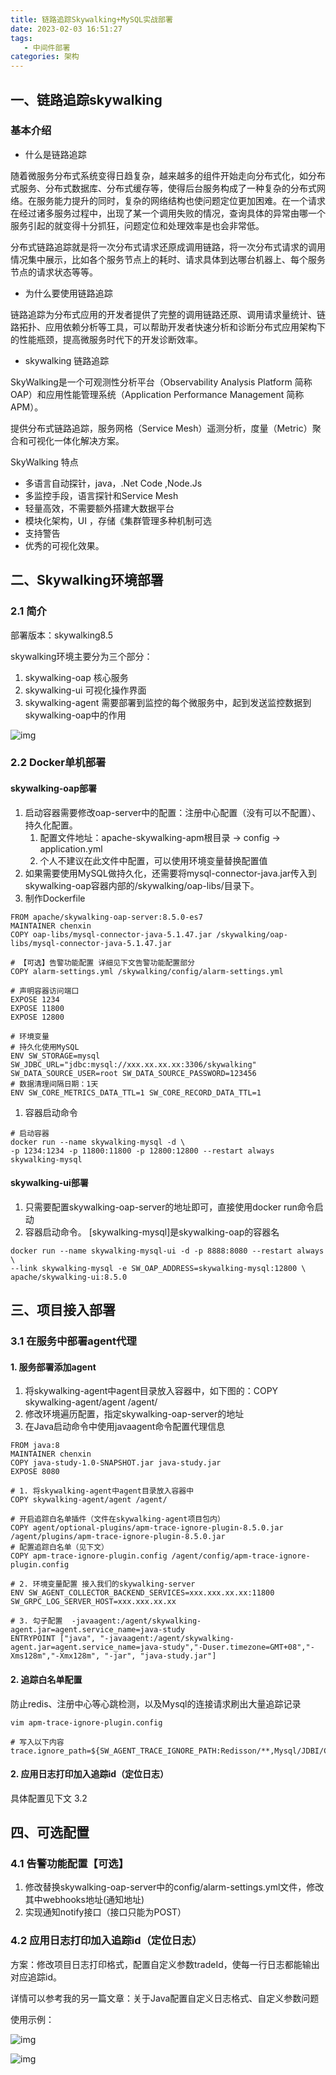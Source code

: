 ```yaml
---
title: 链路追踪Skywalking+MySQL实战部署
date: 2023-02-03 16:51:27
tags: 
   - 中间件部署
categories: 架构
---
```


## 一、链路追踪skywalking

### 基本介绍

- 什么是链路追踪

随着微服务分布式系统变得日趋复杂，越来越多的组件开始走向分布式化，如分布式服务、分布式数据库、分布式缓存等，使得后台服务构成了一种复杂的分布式网络。在服务能力提升的同时，复杂的网络结构也使问题定位更加困难。在一个请求在经过诸多服务过程中，出现了某一个调用失败的情况，查询具体的异常由哪一个服务引起的就变得十分抓狂，问题定位和处理效率是也会非常低。

分布式链路追踪就是将一次分布式请求还原成调用链路，将一次分布式请求的调用情况集中展示，比如各个服务节点上的耗时、请求具体到达哪台机器上、每个服务节点的请求状态等等。

- 为什么要使用链路追踪

链路追踪为分布式应用的开发者提供了完整的调用链路还原、调用请求量统计、链路拓扑、应用依赖分析等工具，可以帮助开发者快速分析和诊断分布式应用架构下的性能瓶颈，提高微服务时代下的开发诊断效率。

- skywalking 链路追踪

SkyWalking是一个可观测性分析平台（Observability Analysis Platform 简称OAP）和应用性能管理系统（Application Performance Management 简称 APM）。

提供分布式链路追踪，服务网格（Service Mesh）遥测分析，度量（Metric）聚合和可视化一体化解决方案。



SkyWalking 特点

- 多语言自动探针，java，.Net Code ,Node.Js
- 多监控手段，语言探针和Service Mesh
- 轻量高效，不需要额外搭建大数据平台
- 模块化架构，UI ，存储《集群管理多种机制可选
- 支持警告
- 优秀的可视化效果。

## 二、Skywalking环境部署

### 2.1 简介

部署版本：skywalking8.5

skywalking环境主要分为三个部分：

1. skywalking-oap 核心服务
2. skywalking-ui  可视化操作界面
3. skywalking-agent 需要部署到监控的每个微服务中，起到发送监控数据到skywalking-oap中的作用

![img](skywalking-时序图.svg)

### 2.2 Docker单机部署

#### skywalking-oap部署

1. 启动容器需要修改oap-server中的配置：注册中心配置（没有可以不配置）、持久化配置。
   1. 配置文件地址：apache-skywalking-apm根目录 -> config -> application.yml
   2. 个人不建议在此文件中配置，可以使用环境变量替换配置值
2. 如果需要使用MySQL做持久化，还需要将mysql-connector-java.jar传入到skywalking-oap容器内部的/skywalking/oap-libs/目录下。
3. 制作Dockerfile

```shell
FROM apache/skywalking-oap-server:8.5.0-es7
MAINTAINER chenxin
COPY oap-libs/mysql-connector-java-5.1.47.jar /skywalking/oap-libs/mysql-connector-java-5.1.47.jar

# 【可选】告警功能配置 详细见下文告警功能配置部分
COPY alarm-settings.yml /skywalking/config/alarm-settings.yml

# 声明容器访问端口
EXPOSE 1234
EXPOSE 11800
EXPOSE 12800

# 环境变量
# 持久化使用MySQL
ENV SW_STORAGE=mysql SW_JDBC_URL="jdbc:mysql://xxx.xx.xx.xx:3306/skywalking" SW_DATA_SOURCE_USER=root SW_DATA_SOURCE_PASSWORD=123456
# 数据清理间隔日期：1天
ENV SW_CORE_METRICS_DATA_TTL=1 SW_CORE_RECORD_DATA_TTL=1
```

1. 容器启动命令

```shell
# 启动容器
docker run --name skywalking-mysql -d \
-p 1234:1234 -p 11800:11800 -p 12800:12800 --restart always skywalking-mysql
```

#### skywalking-ui部署

1. 只需要配置skywalking-oap-server的地址即可，直接使用docker run命令启动
2. 容器启动命令。 [skywalking-mysql]是skywalking-oap的容器名

```shell
docker run --name skywalking-mysql-ui -d -p 8888:8080 --restart always \
--link skywalking-mysql -e SW_OAP_ADDRESS=skywalking-mysql:12800 \
apache/skywalking-ui:8.5.0
```

## 三、项目接入部署

### 3.1 在服务中部署agent代理

#### 1. 服务部署添加agent

1. 将skywalking-agent中agent目录放入容器中，如下图的：COPY skywalking-agent/agent /agent/
2. 修改环境遍历配置，指定skywalking-oap-server的地址
3. 在Java启动命令中使用javaagent命令配置代理信息

```shell
FROM java:8
MAINTAINER chenxin
COPY java-study-1.0-SNAPSHOT.jar java-study.jar
EXPOSE 8080

# 1. 将skywalking-agent中agent目录放入容器中
COPY skywalking-agent/agent /agent/

# 开启追踪白名单插件（文件在skywalking-agent项目包内）
COPY agent/optional-plugins/apm-trace-ignore-plugin-8.5.0.jar /agent/plugins/apm-trace-ignore-plugin-8.5.0.jar
# 配置追踪白名单（见下文）
COPY apm-trace-ignore-plugin.config /agent/config/apm-trace-ignore-plugin.config

# 2. 环境变量配置 接入我们的skywalking-server
ENV SW_AGENT_COLLECTOR_BACKEND_SERVICES=xxx.xxx.xx.xx:11800 SW_GRPC_LOG_SERVER_HOST=xxx.xxx.xx.xx

# 3. 勾子配置  -javaagent:/agent/skywalking-agent.jar=agent.service_name=java-study
ENTRYPOINT ["java", "-javaagent:/agent/skywalking-agent.jar=agent.service_name=java-study","-Duser.timezone=GMT+08","-Xms128m","-Xmx128m", "-jar", "java-study.jar"]
```

#### 2. 追踪白名单配置

防止redis、注册中心等心跳检测，以及Mysql的连接请求刷出大量追踪记录

```shell
vim apm-trace-ignore-plugin.config

# 写入以下内容
trace.ignore_path=${SW_AGENT_TRACE_IGNORE_PATH:Redisson/**,Mysql/JDBI/Connection/**,Mysql/JDBI/Statement/**}
```


#### 2. 应用日志打印加入追踪id（定位日志）

具体配置见下文 3.2



## 四、可选配置

### 4.1 告警功能配置【可选】

1. 修改替换skywalking-oap-server中的config/alarm-settings.yml文件，修改其中webhooks地址(通知地址)
2. 实现通知notify接口（接口只能为POST）

### 4.2 应用日志打印加入追踪id（定位日志）

方案：修改项目日志打印格式，配置自定义参数tradeId，使每一行日志都能输出对应追踪id。

详情可以参考我的另一篇文章：关于Java配置自定义日志格式、自定义参数问题

使用示例：

![img](log_1.png)

![img](trade_1.png)